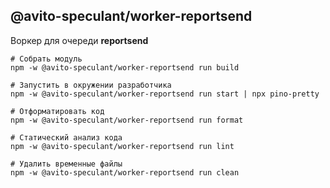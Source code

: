 @avito-speculant/worker-reportsend
----------------------------------

Воркер для очереди **reportsend**

```
# Собрать модуль
npm -w @avito-speculant/worker-reportsend run build

# Запустить в окружении разработчика
npm -w @avito-speculant/worker-reportsend run start | npx pino-pretty

# Отформатировать код
npm -w @avito-speculant/worker-reportsend run format

# Статический анализ кода
npm -w @avito-speculant/worker-reportsend run lint

# Удалить временные файлы
npm -w @avito-speculant/worker-reportsend run clean

```

